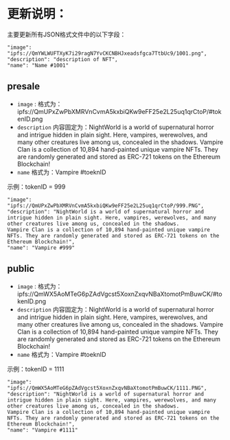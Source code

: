 # 更新说明：

主要更新所有JSON格式文件中的以下字段：
```
"image": "ipfs://QmYWLWUFTXyK7i29ragN7YvCKCNBHJxeadsfgca7TtbUc9/1001.png",
"description": "description of NFT",
"name": "Name #1001"
```


## presale

* `image` : 格式为：ipfs://QmUPxZwPbXMRVnCvmA5kxbiQKw9eFF25e2L25uq1qrCtoP/#tokenID.png
* `description` 内容固定为：NightWorld is a world of supernatural horror and intrigue hidden in plain sight. Here, vampires, werewolves, and many other creatures live among us, concealed in the shadows.
Vampire Clan is a collection of 10,894 hand-painted unique vampire NFTs. They are randomly generated and stored as ERC-721 tokens on the Ethereum Blockchain!
* `name` 格式为：Vampire #toeknID

示例：tokenID = 999

```
"image": "ipfs://QmUPxZwPbXMRVnCvmA5kxbiQKw9eFF25e2L25uq1qrCtoP/999.PNG",
"description": "NightWorld is a world of supernatural horror and intrigue hidden in plain sight. Here, vampires, werewolves, and many other creatures live among us, concealed in the shadows.
Vampire Clan is a collection of 10,894 hand-painted unique vampire NFTs. They are randomly generated and stored as ERC-721 tokens on the Ethereum Blockchain!",
"name": "Vampire #999"
```

## public

* `image` : 格式为：ipfs://QmWX5AoMTeG6pZAdVgcst5XoxnZxqvNBaXtomotPmBuwCK/#tokenID.png 
* `description` 内容固定为：NightWorld is a world of supernatural horror and intrigue hidden in plain sight. Here, vampires, werewolves, and many other creatures live among us, concealed in the shadows.
Vampire Clan is a collection of 10,894 hand-painted unique vampire NFTs. They are randomly generated and stored as ERC-721 tokens on the Ethereum Blockchain!
* `name` 格式为：Vampire #toeknID

示例：tokenID = 1111

```
"image": "ipfs://QmWX5AoMTeG6pZAdVgcst5XoxnZxqvNBaXtomotPmBuwCK/1111.PNG",
"description": "NightWorld is a world of supernatural horror and intrigue hidden in plain sight. Here, vampires, werewolves, and many other creatures live among us, concealed in the shadows.
Vampire Clan is a collection of 10,894 hand-painted unique vampire NFTs. They are randomly generated and stored as ERC-721 tokens on the Ethereum Blockchain!",
"name": "Vampire #1111"
```